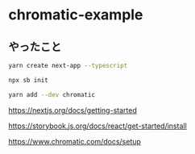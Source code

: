 # chromatic-example

## やったこと

```sh
yarn create next-app --typescript

npx sb init

yarn add --dev chromatic


```

https://nextjs.org/docs/getting-started

https://storybook.js.org/docs/react/get-started/install

https://www.chromatic.com/docs/setup
